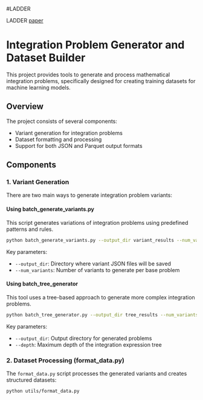 
#LADDER

LADDER [paper](https://arxiv.org/abs/2503.00735)

# Integration Problem Generator and Dataset Builder

This project provides tools to generate and process mathematical integration problems, specifically designed for creating training datasets for machine learning models.

## Overview

The project consists of several components:
- Variant generation for integration problems
- Dataset formatting and processing
- Support for both JSON and Parquet output formats

## Components

### 1. Variant Generation

There are two main ways to generate integration problem variants:

#### Using batch_generate_variants.py
This script generates variations of integration problems using predefined patterns and rules.

```bash
python batch_generate_variants.py --output_dir variant_results --num_variants 100
```

Key parameters:
- `--output_dir`: Directory where variant JSON files will be saved
- `--num_variants`: Number of variants to generate per base problem

#### Using batch_tree_generator
This tool uses a tree-based approach to generate more complex integration problems.

```bash
python batch_tree_generator.py --output_dir tree_results --num_variants 100
```

Key parameters:

- `--output_dir`: Output directory for generated problems
- `--depth`: Maximum depth of the integration expression tree

### 2. Dataset Processing (format_data.py)

The `format_data.py` script processes the generated variants and creates structured datasets:

```bash
python utils/format_data.py
```



